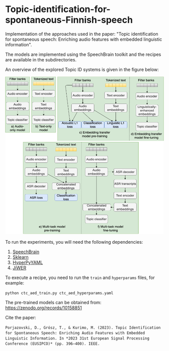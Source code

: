 # Topic-identification-for-spontaneous-Finnish-speech

Implementation of the approaches used in the paper: "Topic identification for spontaneous speech: Enriching audio features with embedded linguistic information".

The models are implemented using the SpeechBrain toolkit and the recipes are available in the subdirectories.

An overview of the explored Topic ID systems is given in the figure below:

<img src="topic_id_systems.png" width="600" height="500">

To run the experiments, you will need the following dependencies:
1. [SpeechBrain](https://speechbrain.github.io)
2. [Sklearn](https://scikit-learn.org/stable/)
3. [HyperPyYAML](https://pypi.org/project/HyperPyYAML/)
4. [JiWER](https://pypi.org/project/jiwer/)

To execute a recipe, you need to run the `train` and `hyperparams` files, for example:

`python ctc_aed_train.py ctc_aed_hyperparams.yaml`


The pre-trained models can be obtained from: https://zenodo.org/records/10158851

Cite the paper:


`Porjazovski, D., Grósz, T., & Kurimo, M. (2023). Topic Identification for Spontaneous Speech: Enriching Audio Features with Embedded Linguistic Information. In *2023 31st European Signal Processing Conference (EUSIPCO)* (pp. 396–400). IEEE.`
